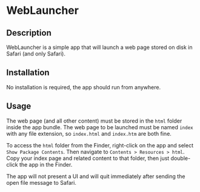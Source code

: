 WebLauncher
============

Description
-----------
WebLauncher is a simple app that will launch a web page stored on disk in Safari (and only Safari).

Installation
------------
No installation is required, the app should run from anywhere.

Usage
-----
The web page (and all other content) must be stored in the `html` folder inside the app bundle. The web page to be launched must be named `index` with any file extension, so `index.html` and `index.htm` are both fine.

To access the `html` folder from the Finder, right-click on the app and select `Show Package Contents`. Then navigate to `Contents > Resources > html`. Copy your index page and related content to that folder, then just double-click the app in the Finder.

The app will not present a UI and will quit immediately after sending the open file message to Safari.

